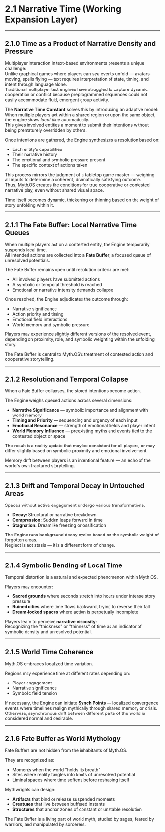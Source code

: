 # 2.1 Narrative Time (Working Expansion Layer)

---

## 2.1.0 Time as a Product of Narrative Density and Pressure

Multiplayer interaction in text-based environments presents a unique challenge:  
Unlike graphical games where players can *see* events unfold — avatars moving, spells flying — text requires interpretation of state, timing, and intent through language alone.  
Traditional multiplayer text engines have struggled to capture dynamic cooperation or conflict because preprogrammed sequences could not easily accommodate fluid, emergent group activity.

The **Narrative Time Constant** solves this by introducing an adaptive model:  
When multiple players act within a shared region or upon the same object, the engine *slows local time* automatically.  
This gives involved entities a moment to submit their intentions without being prematurely overridden by others.

Once intentions are gathered, the Engine synthesizes a resolution based on:

- Each entity’s capabilities
- Their narrative history
- The emotional and symbolic pressure present
- The specific context of actions taken

This process mirrors the judgment of a tabletop game master — weighing all inputs to determine a coherent, dramatically satisfying outcome.  
Thus, Myth.OS creates the conditions for true cooperative or contested narrative play, even without shared visual space.

Time itself becomes dynamic, thickening or thinning based on the weight of story unfolding within it.

---

## 2.1.1 The Fate Buffer: Local Narrative Time Queues

When multiple players act on a contested entity, the Engine temporarily suspends local time.  
All intended actions are collected into a **Fate Buffer**, a focused queue of unresolved potentials.

The Fate Buffer remains open until resolution criteria are met:

- All involved players have submitted actions
- A symbolic or temporal threshold is reached
- Emotional or narrative intensity demands collapse

Once resolved, the Engine adjudicates the outcome through:

- Narrative significance
- Action priority and timing
- Emotional field interactions
- World memory and symbolic pressure

Players may experience slightly different versions of the resolved event, depending on proximity, role, and symbolic weighting within the unfolding story.

The Fate Buffer is central to Myth.OS’s treatment of contested action and cooperative storytelling.

---

## 2.1.2 Resolution and Temporal Collapse

When a Fate Buffer collapses, the stored intentions become action.

The Engine weighs queued actions across several dimensions:

- **Narrative Significance** — symbolic importance and alignment with world memory
- **Timing and Priority** — sequencing and urgency of each input
- **Emotional Resonance** — strength of emotional fields and player intent
- **World Memory Influence** — preexisting myths and events tied to the contested object or space

The result is a reality update that may be consistent for all players, or may differ slightly based on symbolic proximity and emotional involvement.

Memory drift between players is an intentional feature — an echo of the world's own fractured storytelling.

---

## 2.1.3 Drift and Temporal Decay in Untouched Areas

Spaces without active engagement undergo various transformations:

- **Decay:** Structural or narrative breakdown
- **Compression:** Sudden leaps forward in time
- **Stagnation:** Dreamlike freezing or ossification

The Engine runs background decay cycles based on the symbolic weight of forgotten areas.  
Neglect is not stasis — it is a different form of change.

---

## 2.1.4 Symbolic Bending of Local Time

Temporal distortion is a natural and expected phenomenon within Myth.OS.

Players may encounter:

- **Sacred grounds** where seconds stretch into hours under intense story pressure
- **Ruined cities** where time flows backward, trying to reverse their fall
- **Dream-locked spaces** where action is perpetually incomplete

Players learn to perceive **narrative viscosity**:  
Recognizing the "thickness" or "thinness" of time as an indicator of symbolic density and unresolved potential.

---

## 2.1.5 World Time Coherence

Myth.OS embraces localized time variation.

Regions may experience time at different rates depending on:

- Player engagement
- Narrative significance
- Symbolic field tension

If necessary, the Engine can initiate **Synch Points** — localized convergence events where timelines realign mythically through shared memory or crisis.  
Otherwise, asynchronous drift between different parts of the world is considered normal and desirable.

---

## 2.1.6 Fate Buffer as World Mythology

Fate Buffers are not hidden from the inhabitants of Myth.OS.

They are recognized as:

- Moments when the world "holds its breath"
- Sites where reality tangles into knots of unresolved potential
- Liminal spaces where time softens before reshaping itself

Mythwrights can design:

- **Artifacts** that bind or release suspended moments
- **Creatures** that live between buffered instants
- **Structures** that anchor zones of constant or unstable resolution

The Fate Buffer is a living part of world myth, studied by sages, feared by warriors, and manipulated by sorcerers.

